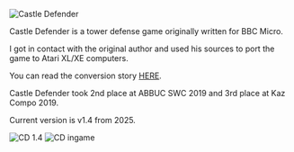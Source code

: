 ![Castle Defender](http://matosimi.websupport.sk/atari/wp-content/uploads/2019/08/cds1.png)

Castle Defender is a tower defense game originally written for BBC Micro. 

I got in contact with the original author and used his sources to port the game to Atari XL/XE computers. 

You can read the conversion story [HERE](http://matosimi.websupport.sk/atari/2019/08/the-story-of-castle-defender/).

Castle Defender took 2nd place at ABBUC SWC 2019 and 3rd place at Kaz Compo 2019.

Current version is v1.4 from 2025.

![CD 1.4](http://matosimi.websupport.sk/atari/wp-content/uploads/2025/05/cd_14.png)
![CD ingame](http://matosimi.websupport.sk/atari/wp-content/uploads/2019/08/cd_r112.png)
